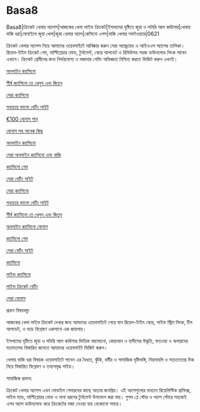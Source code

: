 # Basa8
Basa8|ক্রিকেট খেলার অ্যাপস|আজকের খেলা লাইভ ক্রিকেট|ইসলামের দৃষ্টিতে জুয়া ও লটারি আল কাউসার|খেলায় বাজি ধরা|মোবাইলে জুয়া খেলা|জুয়া খেলার অ্যাপ|কেসিনো এপস|বাজি খেলার সফটওয়্যার|0621

ক্রিকেট খেলার অ্যাপস নিয়ে আমাদের ওয়েবসাইটে আবিষ্কার করুন সেরা অ্যান্ড্রয়েড ও আইওএস অ্যাপের তালিকা। রিয়েল-টাইম ক্রিকেট গেম, মাল্টিপ্লেয়ার মোড, টুর্নামেন্ট, স্কোর আপডেট ও রিভিউসহ সহজ ডাউনলোড লিংক পাবেন এখানে। ক্রিকেট প্রেমীদের জন্য নির্ভরযোগ্য ও মজাদার গেমিং অভিজ্ঞতা নিশ্চিত করতে ভিজিট করুন এখনই।

<a href="https://basa8vip.net/">অনলাইন ক্যাসিনো</a>

<a href="https://basa8us.net/">শীর্ষ ক্যাসিনো তে খেলুন এবং জিতুন</a>

<a href="https://basa8vip.com/">সেরা ক্যাসিনো</a>

<a href="https://basa8us.com/">সবচেয়ে ভালো বেটিং সাইট</a>

<a href="https://basa8pro.com/">€100 বোনাস পান</a>

<a href="https://basa8pro.net/">বোনাস সহ অনেক কিছু</a>

<a href="https://basa8hub.com/">অনলাইন ক্যাসিনো</a>

<a href="https://basa8hub.net/">সেরা অনলাইন ক্যাসিনো এবং বাজি</a>

<a href="https://basa8pc.com/">ক্যাসিনো গেম</a>

<a href="https://basa8pc.net/">সেরা বেটিং সাইট</a>

<a href="https://basa8vip.com/">সেরা ক্যাসিনো</a>

<a href="https://basa8us.com/">সবচেয়ে ভালো বেটিং সাইট</a>

<a href="https://basa8us.net/">শীর্ষ ক্যাসিনো তে খেলুন এবং জিতুন</a>

<a href="https://basa8wap.com/">অনলাইন ক্যাসিনো বোনাস</a>

<a href="https://basa8pc.com/">ক্যাসিনো গেম</a>

<a href="https://basa8pc.net/">সেরা বেটিং সাইট</a>

<a href="https://basa8live.com/">ক্যাসিনো</a>

<a href="https://basa8live.net/">লাইভ ক্যাসিনো</a>

<a href="https://basa8uk.com/">লাইভ ক্রিকেট বেটিং</a>

<a href="https://basa8uk.net/">সেরা বোনাস</a>

প্রধান বিষয়বস্তু:

আজকের খেলা লাইভ ক্রিকেট দেখার জন্য আমাদের ওয়েবসাইটে পেয়ে যান রিয়েল-টাইম স্কোর, লাইভ স্ট্রিম লিংক, টিম আপডেট, ও ম্যাচ বিশ্লেষণ একসাথে এক জায়গায়।

ইসলামের দৃষ্টিতে জুয়া ও লটারি আল কাউসার ভিত্তিক আলোচনা, কোরআন ও হাদীসের উদ্ধৃতি, ফতওয়া ও স্কলারদের মতামতসহ বিস্তারিত জানতে আমাদের ওয়েবসাইট ভিজিট করুন।

খেলায় বাজি ধরা বিষয়ক ওয়েবসাইটে পাবেন এর বৈধতা, ঝুঁকি, ধর্মীয় ও সামাজিক দৃষ্টিভঙ্গি, নিয়মাবলি ও সচেতনতার দিক নিয়ে বিস্তারিত বিশ্লেষণ ও তথ্যসমৃদ্ধ গাইড।

সামাজিক প্রভাব:

ক্রিকেট খেলার অ্যাপস এখন মোবাইল গেমারদের কাছে অত্যন্ত জনপ্রিয়। এই অ্যাপগুলোর মাধ্যমে রিয়েলিস্টিক গ্রাফিক্স, লাইভ ম্যাচ, মাল্টিপ্লেয়ার মোড ও নানা ধরনের টুর্নামেন্ট উপভোগ করা যায়। গুগল প্লে স্টোর ও অ্যাপ স্টোরে সহজেই এসব অ্যাপ ডাউনলোড করে ক্রিকেটের মজা নেওয়া যায় যেকোনো সময়ে।
